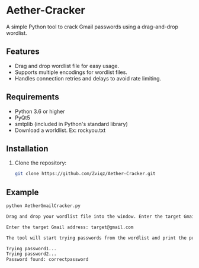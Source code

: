 # Aether-Cracker

A simple Python tool to crack Gmail passwords using a drag-and-drop wordlist.

## Features

- Drag and drop wordlist file for easy usage.
- Supports multiple encodings for wordlist files.
- Handles connection retries and delays to avoid rate limiting.

## Requirements

- Python 3.6 or higher
- PyQt5
- smtplib (included in Python's standard library)
- Download a worldlist. Ex: rockyou.txt

## Installation

1. Clone the repository:
   ```sh
   git clone https://github.com/Zviqz/Aether-Cracker.git

## Example 
```sh
python AetherGmailCracker.py

Drag and drop your wordlist file into the window. Enter the target Gmail address when prompted:

Enter the target Gmail address: target@gmail.com

The tool will start trying passwords from the wordlist and print the progress:

Trying password1...
Trying password2...
Password found: correctpassword

